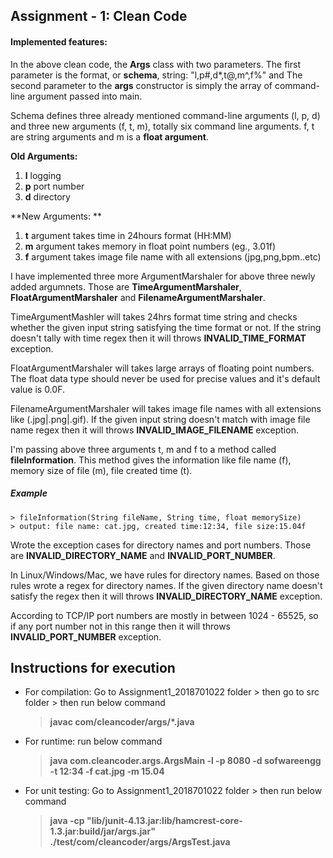 ## Assignment - 1: Clean Code

#### Implemented features:

In the above clean code, the **Args** class with two parameters. The first parameter is the format, or **schema**, string: "l,p#,d*,t@,m^,f%" and The second parameter to the **args** constructor is simply the array of command-line argument passed into main.

Schema defines three already mentioned command-line arguments (l, p, d) and three new arguments (f, t, m), totally six command line arguments. f, t are string arguments and m is a **float argument**.

**Old Arguments:**
1. **l** logging
2. **p** port number
3. **d** directory

**New Arguments: **
1. **t** argument takes time in 24hours format (HH:MM)
2. **m** argument takes memory in float point numbers (eg., 3.01f)
3. **f** argument takes image file name with all extensions (jpg,png,bpm..etc)

I have implemented three more ArgumentMarshaler for above three newly added argumnets. Those are **TimeArgumentMarshaler**, **FloatArgumentMarshaler** and **FilenameArgumentMarshaler**.

TimeArgumentMashler will takes 24hrs format time string and checks whether the given input string satisfying the time format or not. If the string doesn't tally with time regex then it will throws **INVALID_TIME_FORMAT** exception.

FloatArgumentMarshaler will takes large arrays of floating point numbers. The float data type should never be used for precise values and it's default value is 0.0F.

FilenameArgumentMarshaler will takes image file names with all extensions like (.jpg|.png|.gif). If the given input string doesn't match with image file name regex then it will throws **INVALID_IMAGE_FILENAME** exception.

I'm passing above three arguments t, m and f to a method called **fileInformation**. This method gives the information like file name (f), memory size of file (m), file created time (t).

##### Example 
    > fileInformation(String fileName, String time, float memorySize)
    > output: file name: cat.jpg, created time:12:34, file size:15.04f
  
Wrote the exception cases for directory names and port numbers. Those are **INVALID_DIRECTORY_NAME** and **INVALID_PORT_NUMBER**.

In Linux/Windows/Mac, we have rules for directory names. Based on those rules wrote a regex for directory names. If the given directory name doesn't satisfy the regex then it will throws **INVALID_DIRECTORY_NAME** exception.

According to TCP/IP port numbers are mostly in between 1024 - 65525, so if any port number not in this range then it will throws **INVALID_PORT_NUMBER** exception.


## Instructions for execution

* For compilation: Go to Assignment1_2018701022 folder > then go to src folder > then run below command
  > **javac com/cleancoder/args/*.java**
* For runtime: run below command
  > **java com.cleancoder.args.ArgsMain -l -p 8080 -d sofwareengg -t 12:34 -f cat.jpg -m 15.04**
* For unit testing: Go to Assignment1_2018701022 folder > then run below command
  > **java -cp "lib/junit-4.13.jar:lib/hamcrest-core-1.3.jar:build/jar/args.jar" ./test/com/cleancoder/args/ArgsTest.java**

